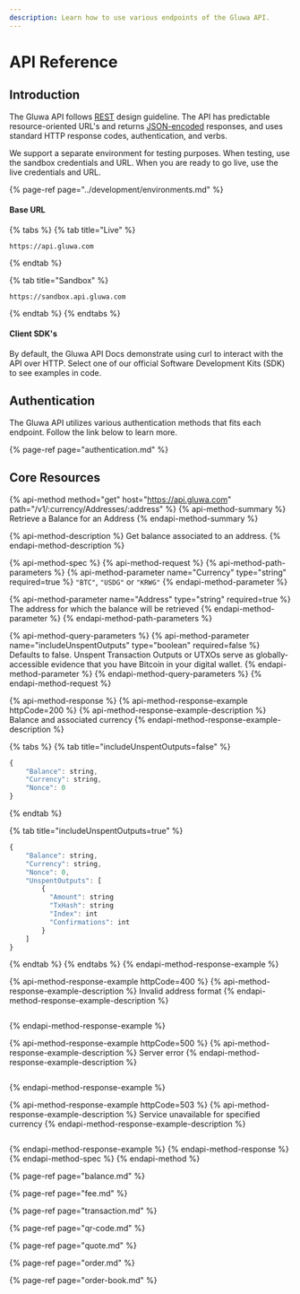 ```yaml
---
description: Learn how to use various endpoints of the Gluwa API.
---
```


# API Reference

## Introduction

The Gluwa API follows [REST](http://en.wikipedia.org/wiki/Representational_State_Transfer) design guideline. The API has predictable resource-oriented URL's and returns [JSON-encoded](http://www.json.org/) responses, and uses standard HTTP response codes, authentication, and verbs.

We support a separate environment for testing purposes. When testing, use the sandbox credentials and URL. When you are ready to go live, use the live credentials and URL.

{% page-ref page="../development/environments.md" %}

#### Base URL

{% tabs %}
{% tab title="Live" %}
```http
https://api.gluwa.com
```
{% endtab %}

{% tab title="Sandbox" %}
```http
https://sandbox.api.gluwa.com
```
{% endtab %}
{% endtabs %}

#### Client SDK's

By default, the Gluwa API Docs demonstrate using curl to interact with the API over HTTP. Select one of our official Software Development Kits \(SDK\) to see examples in code.

## Authentication

The Gluwa API utilizes various authentication methods that fits each endpoint. Follow the link below to learn more.

{% page-ref page="authentication.md" %}

## Core Resources

{% api-method method="get" host="https://api.gluwa.com" path="/v1/:currency/Addresses/:address" %}
{% api-method-summary %}
Retrieve a Balance for an Address
{% endapi-method-summary %}

{% api-method-description %}
Get balance associated to an address.
{% endapi-method-description %}

{% api-method-spec %}
{% api-method-request %}
{% api-method-path-parameters %}
{% api-method-parameter name="Currency" type="string" required=true %}
`"BTC"`, `"USDG"` or `"KRWG"`
{% endapi-method-parameter %}

{% api-method-parameter name="Address" type="string" required=true %}
The address for which the balance will be retrieved
{% endapi-method-parameter %}
{% endapi-method-path-parameters %}

{% api-method-query-parameters %}
{% api-method-parameter name="includeUnspentOutputs" type="boolean" required=false %}
Defaults to false. Unspent Transaction Outputs or UTXOs serve as globally-accessible evidence that you have Bitcoin in your digital wallet.
{% endapi-method-parameter %}
{% endapi-method-query-parameters %}
{% endapi-method-request %}

{% api-method-response %}
{% api-method-response-example httpCode=200 %}
{% api-method-response-example-description %}
Balance and associated currency
{% endapi-method-response-example-description %}

{% tabs %}
{% tab title="includeUnspentOutputs=false" %}
```javascript
{
	"Balance": string,
	"Currency": string,
	"Nonce": 0
}
```
{% endtab %}

{% tab title="includeUnspentOutputs=true" %}
```javascript
{
	"Balance": string,
	"Currency": string,
	"Nonce": 0,
	"UnspentOutputs": [
		{
		  "Amount": string
		  "TxHash": string
		  "Index": int
		  "Confirmations": int
		}
	]
}
```
{% endtab %}
{% endtabs %}
{% endapi-method-response-example %}

{% api-method-response-example httpCode=400 %}
{% api-method-response-example-description %}
Invalid address format
{% endapi-method-response-example-description %}

```

```
{% endapi-method-response-example %}

{% api-method-response-example httpCode=500 %}
{% api-method-response-example-description %}
Server error
{% endapi-method-response-example-description %}

```

```
{% endapi-method-response-example %}

{% api-method-response-example httpCode=503 %}
{% api-method-response-example-description %}
Service unavailable for specified currency
{% endapi-method-response-example-description %}

```

```
{% endapi-method-response-example %}
{% endapi-method-response %}
{% endapi-method-spec %}
{% endapi-method %}

{% page-ref page="balance.md" %}

{% page-ref page="fee.md" %}

{% page-ref page="transaction.md" %}

{% page-ref page="qr-code.md" %}

{% page-ref page="quote.md" %}

{% page-ref page="order.md" %}

{% page-ref page="order-book.md" %}

